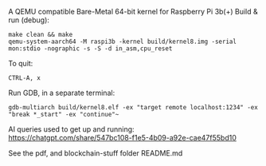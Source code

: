 A QEMU compatible Bare-Metal 64-bit kernel for Raspberry Pi 3b(+)
Build & run (debug):
```
make clean && make
qemu-system-aarch64 -M raspi3b -kernel build/kernel8.img -serial mon:stdio -nographic -s -S -d in_asm,cpu_reset
```

To quit:

`CTRL-A, x`

Run GDB, in a separate terminal:

`gdb-multiarch build/kernel8.elf -ex "target remote localhost:1234" -ex "break *_start" -ex "continue"~ `

AI queries used to get up and running:
https://chatgpt.com/share/547bc108-f1e5-4b09-a92e-cae47f55bd10

See the pdf, and blockchain-stuff folder README.md
